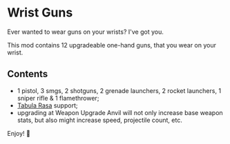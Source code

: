 # Wrist Guns

Ever wanted to wear guns on your wrists? I've got you.

This mod contains 12 upgradeable one-hand guns, that you wear on your wrist.

## Contents

- 1 pistol, 3 smgs, 2 shotguns, 2 grenade launchers, 2 rocket launchers, 1 sniper rifle & 1 flamethrower;
- [Tabula Rasa](https://steamcommunity.com/sharedfiles/filedetails/?id=737353165) support;
- upgrading at Weapon Upgrade Anvil will not only increase base weapon stats, but also might increase speed, projectile count, etc.

Enjoy! 💙
